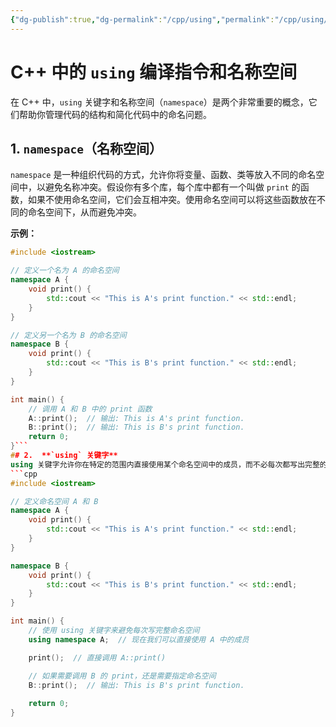 ```yaml
---
{"dg-publish":true,"dg-permalink":"/cpp/using","permalink":"/cpp/using/","dgPassFrontmatter":true,"noteIcon":"","created":"2024-12-28T11:52:53.550+08:00","updated":"2025-01-01T22:39:15.111+08:00"}
---
```



# C++ 中的 `using` 编译指令和名称空间

在 C++ 中，`using` 关键字和名称空间（`namespace`）是两个非常重要的概念，它们帮助你管理代码的结构和简化代码中的命名问题。

## 1. `namespace`（名称空间）

`namespace` 是一种组织代码的方式，允许你将变量、函数、类等放入不同的命名空间中，以避免名称冲突。假设你有多个库，每个库中都有一个叫做 `print` 的函数，如果不使用命名空间，它们会互相冲突。使用命名空间可以将这些函数放在不同的命名空间下，从而避免冲突。

**示例：**

```cpp
#include <iostream>

// 定义一个名为 A 的命名空间
namespace A {
    void print() {
        std::cout << "This is A's print function." << std::endl;
    }
}

// 定义另一个名为 B 的命名空间
namespace B {
    void print() {
        std::cout << "This is B's print function." << std::endl;
    }
}

int main() {
    // 调用 A 和 B 中的 print 函数
    A::print();  // 输出: This is A's print function.
    B::print();  // 输出: This is B's print function.
    return 0;
}```
## 2.  **`using` 关键字**
using 关键字允许你在特定的范围内直接使用某个命名空间中的成员，而不必每次都写出完整的命名空间路径。这使得代码更加简洁。
```cpp
#include <iostream>

// 定义命名空间 A 和 B
namespace A {
    void print() {
        std::cout << "This is A's print function." << std::endl;
    }
}

namespace B {
    void print() {
        std::cout << "This is B's print function." << std::endl;
    }
}

int main() {
    // 使用 using 关键字来避免每次写完整命名空间
    using namespace A;  // 现在我们可以直接使用 A 中的成员

    print();  // 直接调用 A::print()

    // 如果需要调用 B 的 print，还是需要指定命名空间
    B::print();  // 输出: This is B's print function.
    
    return 0;
}

```

